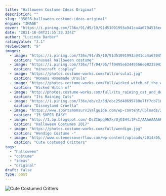 ```yaml
---
title: "Halloween Costume Ideas Original"
description: ""
slug: "35056-halloween-costume-ideas-original"
engine: "IMAGE"
cover: "https://i.pinimg.com/736x/91/d5/10/91d51091993a941ca4a6704516ee3e05--original-halloween-costumes-halloween-couples.jpg"
date: "2021-10-04T21:55:29.334Z"
author: "Lucinda Barber"
ratingValue: "3.1"
reviewCount: "9"
images:
  - image: "https://i.pinimg.com/736x/91/d5/10/91d51091993a941ca4a6704516ee3e05--original-halloween-costumes-halloween-couples.jpg"
    caption: "unusual halloween costume"
  - image: "https://i.pinimg.com/736x/ff/04/95/ff0495e63449566e08235942a86ee5ec.jpg"
    caption: "minecraft cosplay"
  - image: "https://photos.costume-works.com/full/ursula1.jpg"
    caption: "Womens Homemade Ursula"
  - image: "https://photos.costume-works.com/full/wicked_witch_of_the_west_n_winged_monkey.jpg"
    caption: "Wicked Witch of"
  - image: "http://photos.costume-works.com/full/its_raining_cat_and_dogs.jpg"
    caption: "Its Raining Cats"
  - image: "https://i.pinimg.com/736x/eb/c2/5d/ebc25d40695780e7ff7cb718f46a85d8--white-hair-colors-cruella-deville.jpg"
    caption: "Disneyland Cruella"
  - image: "https://www.sportsmomsurvivalguide.com/wp-content/uploads/2014/09/all-for-the-boys-diy-costumes-6.jpg"
    caption: "15 SUPER EASY"
  - image: "http://3.bp.blogspot.com/-DsZIWpq96Zk/UjO1H4i1PsI/AAAAAAAAHa0/NhA4oXupAGU/s1600/Crazy-Halloween-costumes04.jpg"
    caption: "Halloween Costumes 2017"
  - image: "https://photos.costume-works.com/full/wendigo.jpg"
    caption: "Wendigo Costume -"
  - image: "http://www.cutenessoverflow.com/wp-content/uploads/2014/05/panda-pug.jpg"
    caption: "Cute Costumed Critters"
tags:
  - "halloween"
  - "costume"
  - "ideas"
  - "original"
draft: false
type: post
---
```



![Cute Costumed Critters](http://www.cutenessoverflow.com/wp-content/uploads/2014/05/panda-pug.jpg "Cute Costumed Critters")


<!--inArticleAds-->

<!--galleryOne-->


<!--inArticleAds-->

<!--galleryTwo-->


<!--galleryThree-->

